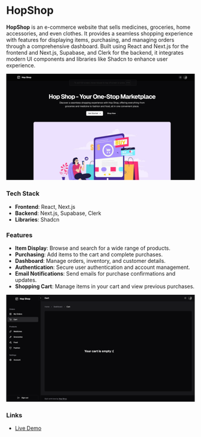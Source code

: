 # HopShop

**HopShop** is an e-commerce website that sells medicines, groceries, home accessories, and even clothes. It provides a seamless shopping experience with features for displaying items, purchasing, and managing orders through a comprehensive dashboard. Built using React and Next.js for the frontend and Next.js, Supabase, and Clerk for the backend, it integrates modern UI components and libraries like Shadcn to enhance user experience.

![HopShop Screenshot](hop1.png)

### Tech Stack

- **Frontend**: React, Next.js
- **Backend**: Next.js, Supabase, Clerk
- **Libraries**: Shadcn

### Features

- **Item Display**: Browse and search for a wide range of products.
- **Purchasing**: Add items to the cart and complete purchases.
- **Dashboard**: Manage orders, inventory, and customer details.
- **Authentication**: Secure user authentication and account management.
- **Email Notifications**: Send emails for purchase confirmations and updates.
- **Shopping Cart**: Manage items in your cart and view previous purchases.

  

![HopShop Screenshot](hop2.png)

### Links

- [Live Demo](https://hopshoparjun.vercel.app)
